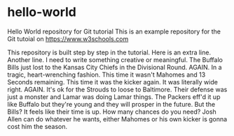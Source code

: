 # hello-world
Hello World repository for Git tutorial
This is an example repository for the Git tutoial on https://www.w3schools.com

This repository is built step by step in the tutorial.
Here is an extra line.
Another line. I need to write something creative or meaningful.
The Buffalo Bills just lost to the Kansas City Chiefs in the Divisional Round. AGAIN. In a tragic, heart-wrenching fashion. This time it wasn't Mahomes and 13 Seconds remaining. This time it was the kicker again. It was literally wide right. AGAIN. It's ok for the Strouds to loose to Baltimore. Their defense was just a monster and Lamar was doing Lamar things. The Packers eff'd it up like Buffalo but they're young and they will prosper in the future. But the Bills? It feels like their time is up. How many chances do you need? Josh Allen can do whatever he wants, either Mahomes or his own kicker is gonna cost him the season.
